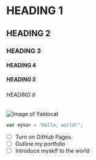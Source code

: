 # HEADING 1
## HEADING 2
### HEADING 3
#### HEADING 4
##### HEADING 5
###### HEADING 6
![Image of Yaktocat](https://octodex.github.com/images/yaktocat.png)

``` javascript
var myVar = "Hello, world!";
```
- [ ] Turn on GitHub Pages
- [ ] Outline my portfolio
- [ ] Introduce myself to the world
